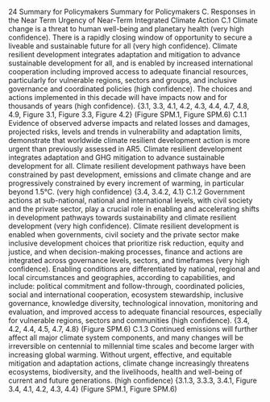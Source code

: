 24
Summary for Policymakers
Summary for Policymakers
C. Responses in the Near Term 
Urgency of Near-Term Integrated Climate Action 
C.1	
Climate change is a threat to human well-being and planetary health (very high confidence). 
There is a rapidly closing window of opportunity to secure a liveable and sustainable future for 
all (very high confidence). Climate resilient development integrates adaptation and mitigation 
to advance sustainable development for all, and is enabled by increased international 
cooperation including improved access to adequate financial resources, particularly for 
vulnerable regions, sectors and groups, and inclusive governance and coordinated policies 
(high confidence). The choices and actions implemented in this decade will have impacts now 
and for thousands of years (high confidence). {3.1, 3.3, 4.1, 4.2, 4.3, 4.4, 4.7, 4.8, 4.9, Figure 3.1, 
Figure 3.3, Figure 4.2} (Figure SPM.1, Figure SPM.6)
C.1.1	 Evidence of observed adverse impacts and related losses and damages, projected risks, levels and trends in vulnerability 
and adaptation limits, demonstrate that worldwide climate resilient development action is more urgent than previously 
assessed in AR5. Climate resilient development integrates adaptation and GHG mitigation to advance sustainable 
development for all. Climate resilient development pathways have been constrained by past development, emissions 
and climate change and are progressively constrained by every increment of warming, in particular beyond 1.5°C. 
(very high confidence) {3.4, 3.4.2, 4.1}
C.1.2	 Government actions at sub-national, national and international levels, with civil society and the private sector, play a 
crucial role in enabling and accelerating shifts in development pathways towards sustainability and climate resilient 
development (very high confidence). Climate resilient development is enabled when governments, civil society and 
the private sector make inclusive development choices that prioritize risk reduction, equity and justice, and when 
decision-making processes, finance and actions are integrated across governance levels, sectors, and timeframes (very 
high confidence). Enabling conditions are differentiated by national, regional and local circumstances and geographies, 
according to capabilities, and include: political commitment and follow-through, coordinated policies, social and 
international cooperation, ecosystem stewardship, inclusive governance, knowledge diversity, technological innovation, 
monitoring and evaluation, and improved access to adequate financial resources, especially for vulnerable regions, 
sectors and communities (high confidence). {3.4, 4.2, 4.4, 4.5, 4.7, 4.8} (Figure SPM.6)
C.1.3	 Continued emissions will further affect all major climate system components, and many changes will be irreversible on 
centennial to millennial time scales and become larger with increasing global warming. Without urgent, effective, and 
equitable mitigation and adaptation actions, climate change increasingly threatens ecosystems, biodiversity, and the 
livelihoods, health and well-being of current and future generations. (high confidence) {3.1.3, 3.3.3, 3.4.1, Figure 3.4, 
4.1, 4.2, 4.3, 4.4} (Figure SPM.1, Figure SPM.6)

